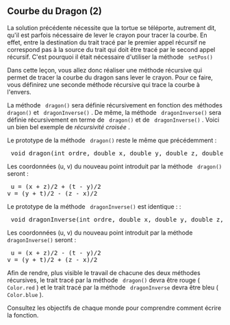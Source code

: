 
## Courbe du Dragon (2) ##

La solution précédente nécessite que la tortue se téléporte, autrement dit,
qu'il est parfois nécessaire de lever le crayon pour tracer la courbe.  En
effet, entre la destination du trait tracé par le premier appel récursif ne
correspond pas à la source du trait qui doit être tracé par le second appel
récursif.  C'est pourquoi il était nécessaire d'utiliser la méthode ` setPos()`

Dans cette leçon, vous allez donc réaliser une méthode récursive qui permet
de tracer la courbe du dragon sans lever le crayon. Pour ce faire, vous
définirez une seconde méthode récursive qui trace la courbe à l'envers.

La méthode ` dragon()` sera définie récursivement en fonction des
méthodes ` dragon()` et ` dragonInverse()` . De même, la
méthode ` dragonInverse()` sera définie récursivement en terme de ` dragon()` et de ` dragonInverse()` . Voici un bien bel
exemple de *récursivité croisée* .

Le prototype de la méthode ` dragon()` reste le même que
précédemment : 
<pre> void dragon(int ordre, double x, double y, double z, double t)</pre>
Les coordonnées (u, v) du nouveau point introduit par la méthode ` dragon()` seront : 
<pre> u = (x + z)/2 + (t - y)/2
v = (y + t)/2 - (z - x)/2</pre>

Le prototype de la méthode ` dragonInverse()` est identique : : 
<pre> void dragonInverse(int ordre, double x, double y, double z, double t)</pre>
Les coordonnées (u, v) du nouveau point introduit par la méthode ` dragonInverse()` seront : 
<pre> u = (x + z)/2 - (t - y)/2
v = (y + t)/2 + (z - x)/2</pre>

Afin de rendre, plus visible le travail de chacune des deux méthodes
récursives, le trait tracé par la méthode ` dragon()` devra être
rouge ( ` Color.red` ) et le trait tracé par la méthode ` dragonInverse` devra être bleu ( ` Color.blue` ).

Consultez les objectifs de chaque monde pour comprendre comment écrire la
fonction.


